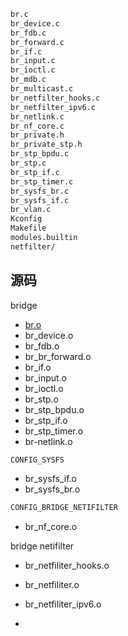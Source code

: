 




```txt
br.c
br_device.c
br_fdb.c
br_forward.c
br_if.c
br_input.c
br_ioctl.c
br_mdb.c
br_multicast.c
br_netfilter_hooks.c
br_netfilter_ipv6.c
br_netlink.c
br_nf_core.c
br_private.h
br_private_stp.h
br_stp_bpdu.c
br_stp.c
br_stp_if.c
br_stp_timer.c
br_sysfs_br.c
br_sysfs_if.c
br_vlan.c
Kconfig
Makefile
modules.builtin
netfilter/
```


## 源码

bridge

* [br.o](./br.md)
* br_device.o
* br_fdb.o
* br_br_forward.o
* br_if.o
* br_input.o
* br_ioctl.o
* br_stp.o
* br_stp_bpdu.o
* br_stp_if.o
* br_stp_timer.o
* br-netlink.o

```txt
CONFIG_SYSFS
```

* br_sysfs_if.o
* br_sysfs_br.o

```txt
CONFIG_BRIDGE_NETIFILTER
```

* br_nf_core.o

bridge netifilter

* br_netfiliter_hooks.o

* br_netfiliter.o
* br_netfiliter_ipv6.o
* 




